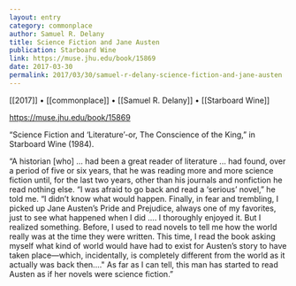 ```yaml
---
layout: entry
category: commonplace
author: Samuel R. Delany
title: Science Fiction and Jane Austen
publication: Starboard Wine
link: https://muse.jhu.edu/book/15869
date: 2017-03-30
permalink: 2017/03/30/samuel-r-delany-science-fiction-and-jane-austen
---
```


[[2017]] • [[commonplace]] • [[Samuel R. Delany]] • [[Starboard Wine]] 

https://muse.jhu.edu/book/15869

“Science Fiction and ‘Literature’-or, The Conscience of the King,” in Starboard Wine (1984).


“A historian [who] ... had been a great reader of literature ... had found, over a period of five or six years, that he was reading more and more science fiction until, for the last two years, other than his journals and nonfiction he read nothing else. “I was afraid to go back and read a ‘serious’ novel,” he told me. “I didn’t know what would happen. Finally, in fear and trembling, I picked up Jane Austen’s Pride and Prejudice, always one of my favorites, just to see what happened when I did .... I thoroughly enjoyed it. But I realized something. Before, I used to read novels to tell me how the world really was at the time they were written. This time, I read the book asking myself what kind of world would have had to exist for Austen’s story to have taken place—which, incidentally, is completely different from the world as it actually was back then...." As far as I can tell, this man has started to read Austen as if her novels were science fiction.” 

